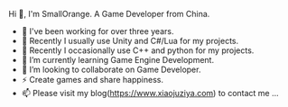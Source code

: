 Hi 👋, I'm SmallOrange. A Game Developer from China.
- 🔭 I've been working for over three years.
- 🔧 Recently I usually use Unity and C#/Lua for my projects.
- 🔧 Recently I occasionally use C++ and python for my projects.
- 🌱 I’m currently learning Game Engine Development.
- 💞️ I’m looking to collaborate on Game Developer.
- ⚡️ Create games and share happiness.
- 📫 Please visit my blog(https://www.xiaojuziya.com) to contact me ...

